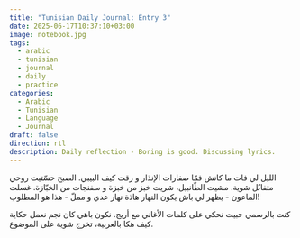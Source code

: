 ```yaml
---
title: "Tunisian Daily Journal: Entry 3"
date: 2025-06-17T10:37:10+03:00
image: notebook.jpg
tags:
  - arabic
  - tunisian
  - journal
  - daily
  - practice
categories:
  - Arabic
  - Tunisian
  - Language
  - Journal
draft: false
direction: rtl
description: Daily reflection - Boring is good. Discussing lyrics.
---
```


الليل لي فات ما كانش فمّا صفارات الإنذار و رقت كيف البيبي. الصبح حسّتيت روحي متفاىٌل شوية.  مشيت الطّانبيل، شريت خبز من خبزة و سفنجات من الخبّازة.  غسلت الماعون - يظهر لي باش يكون النهار هاذة نهار عدي و مملّ - هذا هو المطلوب!

كنت بالرسمي حبيت نحكي على كلمات الأغاني مع أريج. نكون باهي كان نجم نعمل حكاية كيف هكا بالعربية، تخرج شوية على الموضوع.
